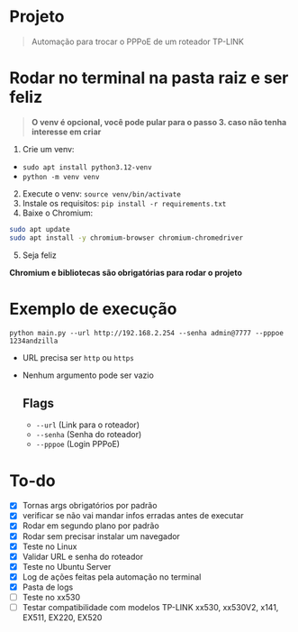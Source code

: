 # Projeto
> Automação para trocar o PPPoE de um roteador TP-LINK

# Rodar no terminal na pasta raiz e ser feliz

> **O venv é opcional, você pode pular para o passo 3. caso não tenha interesse em criar**

1. Crie um venv: 
  - `sudo apt install python3.12-venv`
  - `python -m venv venv`
2. Execute o venv: `source venv/bin/activate`
3. Instale os requisitos: `pip install -r requirements.txt`
4. Baixe o Chromium: 

``` bash 
sudo apt update
sudo apt install -y chromium-browser chromium-chromedriver
```

5. Seja feliz

**Chromium e bibliotecas são obrigatórias para rodar o projeto**

# Exemplo de execução

`python main.py --url http://192.168.2.254 --senha admin@7777 --pppoe 1234andzilla`

- URL precisa ser `http` ou `https`
- Nenhum argumento pode ser vazio

  ## Flags
  - `--url` (Link para o roteador)
  - `--senha` (Senha do roteador)
  - `--pppoe` (Login PPPoE)

# To-do 

- [x] Tornas args obrigatórios por padrão 
- [x] verificar se não vai mandar infos erradas antes de executar
- [x] Rodar em segundo plano por padrão
- [x] Rodar sem precisar instalar um navegador
- [x] Teste no Linux
- [x] Validar URL e senha do roteador
- [x] Teste no Ubuntu Server
- [x] Log de ações feitas pela automação no terminal
- [x] Pasta de logs
- [ ] Teste no xx530
- [ ] Testar compatibilidade com modelos TP-LINK xx530, xx530V2, x141, EX511, EX220, EX520
